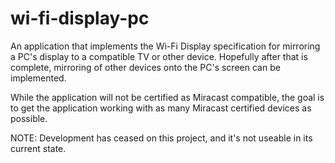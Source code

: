 wi-fi-display-pc
================

An application that implements the Wi-Fi Display specification for mirroring a PC's display to a compatible TV or other device. Hopefully after that is complete, mirroring of other devices onto the PC's screen can be implemented.

While the application will not be certified as Miracast compatible, the goal is to get the application working with as many Miracast certified devices as possible.

NOTE: Development has ceased on this project, and it's not useable in its current state.

